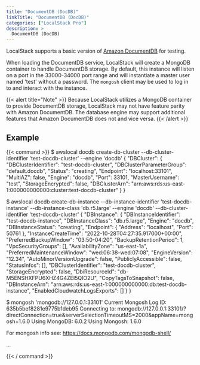 ```yaml
---
title: "DocumentDB (DocDB)"
linkTitle: "DocumentDB (DocDB)"
categories: ["LocalStack Pro"]
description: >
  DocumentDB (DocDB)
---
```


LocalStack supports a basic version of [Amazon DocumentDB](https://aws.amazon.com/documentdb/) for testing.

When loading the DocumentDB service, LocalStack will create a MongoDB container to handle DocumentDB storage. By default, this instance will listen on a port in the 33000-34000 port range and will instantiate a master user named 'test' without a password. The `mongosh` client may be used to log in to and interact with the instance.

{{< alert title="Note" >}}
Because LocalStack utilizes a MongoDB container to provide DocumentDB storage, LocalStack may not have feature parity with Amazon DocumentDB. The database engine may support additional features that Amazon DocumentDB does not and vice versa.
{{< /alert >}}

## Example

{{< command >}}
$ awslocal docdb create-db-cluster --db-cluster-identifier 'test-docdb-cluster' --engine 'docdb'
{
    "DBCluster": {
        "DBClusterIdentifier": "test-docdb-cluster",
        "DBClusterParameterGroup": "default.docdb",
        "Status": "creating",
        "Endpoint": "localhost:33101",
        "MultiAZ": false,
        "Engine": "docdb",
        "Port": 33101,
        "MasterUsername": "test",
        "StorageEncrypted": false,
        "DBClusterArn": "arn:aws:rds:us-east-1:000000000000:cluster:test-docdb-cluster"
    }
}


$ awslocal docdb create-db-instance --db-instance-identifier 'test-docdb-instance' --db-instance-class 'db.r5.large' --engine 'docdb' --db-cluster-identifier 'test-docdb-cluster'
{
    "DBInstance": {
        "DBInstanceIdentifier": "test-docdb-instance",
        "DBInstanceClass": "db.r5.large",
        "Engine": "docdb",
        "DBInstanceStatus": "creating",
        "Endpoint": {
            "Address": "localhost",
            "Port": 50761
        },
        "InstanceCreateTime": "2022-10-28T04:27:35.917000+00:00",
        "PreferredBackupWindow": "03:50-04:20",
        "BackupRetentionPeriod": 1,
        "VpcSecurityGroups": [],
        "AvailabilityZone": "us-east-1a",
        "PreferredMaintenanceWindow": "wed:06:38-wed:07:08",
        "EngineVersion": "12.34",
        "AutoMinorVersionUpgrade": false,
        "PubliclyAccessible": false,
        "StatusInfos": [],
        "DBClusterIdentifier": "test-docdb-cluster",
        "StorageEncrypted": false,
        "DbiResourceId": "db-M5ENSHXFPU6XHZ4G4ZEI5QIO2U",
        "CopyTagsToSnapshot": false,
        "DBInstanceArn": "arn:aws:rds:us-east-1:000000000000:db:test-docdb-instance",
        "EnabledCloudwatchLogsExports": []
    }
}


$ mongosh 'mongodb://127.0.0.1:33101'
Current Mongosh Log ID:	635b5bef8281e9775b1deb95
Connecting to:		mongodb://127.0.0.1:33101/?directConnection=true&serverSelectionTimeoutMS=2000&appName=mongosh+1.6.0
Using MongoDB:		6.0.2
Using Mongosh:		1.6.0

For mongosh info see: https://docs.mongodb.com/mongodb-shell/

...

{{< / command >}}

